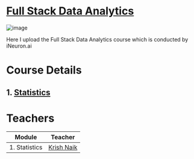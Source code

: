 # [Full Stack Data Analytics](https://github.com/MohammadWasiq0786/Full-Stack-Data-Analytics)

![image](https://user-images.githubusercontent.com/57321948/196933065-4b16c235-f3b9-4391-9cfe-4affcec87c35.png)

Here I upload the Full Stack Data Analytics course which is conducted by iNeuron.ai

# Course Details

## 1. [Statistics](https://github.com/MohammadWasiq0786/Full-Stack-Data-Analytics/tree/main/1.%20Statistics)





# Teachers

| Module | Teacher |
| ------ | ------- |
| 1. Statistics | [Krish Naik](https://www.linkedin.com/in/naikkrish/) |
